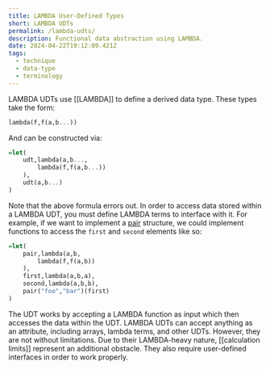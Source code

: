 ```yaml
---
title: LAMBDA User-Defined Types
short: LAMBDA UDTs
permalink: /lambda-udts/
description: Functional data abstraction using LAMBDA.
date: 2024-04-22T19:12:09.421Z
tags:
  - technique
  - data-type
  - terminology
---
```

LAMBDA UDTs use \[[LAMBDA]] to define a derived data type. These types take the form:

```haskell
lambda(f,f(a,b...))
```

And can be constructed via:

```haskell
=let(
    udt,lambda(a,b...,
        lambda(f,f(a,b...))
    ),
    udt(a,b...)
)
```

Note that the above formula errors out. In order to access data stored within a LAMBDA UDT, you must define LAMBDA terms to interface with it. For example, if we want to implement a [pair](https://www.geeksforgeeks.org/pair-in-cpp-stl/) structure, we could implement functions to access the `first` and `second` elements like so:

```haskell
=let(
    pair,lambda(a,b,
        lambda(f,f(a,b))
    ),
    first,lambda(a,b,a),
    second,lambda(a,b,b),
    pair("foo","bar")(first)
)
```

The UDT works by accepting a LAMBDA function as input which then accesses the data within the UDT.
LAMBDA UDTs can accept anything as an attribute, including arrays, lambda terms, and other UDTs.
However, they are not without limitations. Due to their LAMBDA-heavy nature, \[[calculation limits]] represent an additional obstacle. They also require user-defined interfaces in order to work properly.